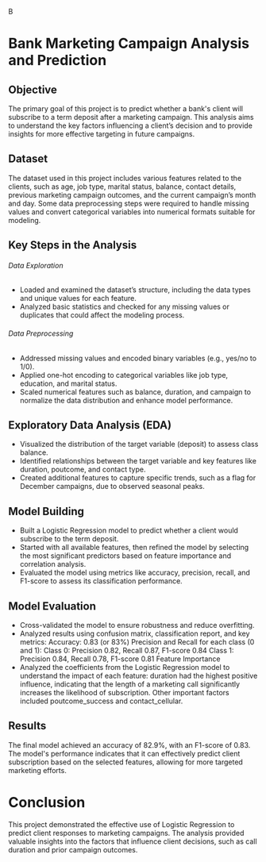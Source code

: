 B
# Bank Marketing Campaign Analysis and Prediction
## Objective
The primary goal of this project is to predict whether a bank's client will subscribe to a term deposit after a marketing campaign. This analysis aims to understand the key factors influencing a client’s decision and to provide insights for more effective targeting in future campaigns.

## Dataset
The dataset used in this project includes various features related to the clients, such as age, job type, marital status, balance, contact details, previous marketing campaign outcomes, and the current campaign’s month and day. Some data preprocessing steps were required to handle missing values and convert categorical variables into numerical formats suitable for modeling.

## Key Steps in the Analysis
###### Data Exploration
- Loaded and examined the dataset’s structure, including the data types and unique values for each feature.
- Analyzed basic statistics and checked for any missing values or duplicates that could affect the modeling process.
###### Data Preprocessing
- Addressed missing values and encoded binary variables (e.g., yes/no to 1/0).
- Applied one-hot encoding to categorical variables like job type, education, and marital status.
- Scaled numerical features such as balance, duration, and campaign to normalize the data distribution and enhance model performance.
## Exploratory Data Analysis (EDA)
- Visualized the distribution of the target variable (deposit) to assess class balance.
- Identified relationships between the target variable and key features like duration, poutcome, and contact type.
- Created additional features to capture specific trends, such as a flag for December campaigns, due to observed seasonal peaks.
## Model Building
- Built a Logistic Regression model to predict whether a client would subscribe to the term deposit.
- Started with all available features, then refined the model by selecting the most significant predictors based on feature importance and correlation analysis.
- Evaluated the model using metrics like accuracy, precision, recall, and F1-score to assess its classification performance.
## Model Evaluation
- Cross-validated the model to ensure robustness and reduce overfitting.
- Analyzed results using confusion matrix, classification report, and key metrics:
Accuracy: 0.83 (or 83%)
Precision and Recall for each class (0 and 1):
Class 0: Precision 0.82, Recall 0.87, F1-score 0.84
Class 1: Precision 0.84, Recall 0.78, F1-score 0.81
Feature Importance
- Analyzed the coefficients from the Logistic Regression model to understand the impact of each feature:
duration had the highest positive influence, indicating that the length of a marketing call significantly increases the likelihood of subscription.
Other important factors included poutcome_success and contact_cellular.
## Results
The final model achieved an accuracy of 82.9%, with an F1-score of 0.83. The model's performance indicates that it can effectively predict client subscription based on the selected features, allowing for more targeted marketing efforts.

# Conclusion
This project demonstrated the effective use of Logistic Regression to predict client responses to marketing campaigns. The analysis provided valuable insights into the factors that influence client decisions, such as call duration and prior campaign outcomes.
